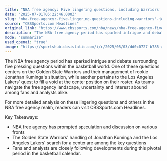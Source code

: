```yaml
---
title: "NBA free agency: Five lingering questions, including Warriors' Jonathan Kuminga issue, Lakers' missing center"
date: "2025-07-01T05:22:46.000Z"
slug: "nba-free-agency:-five-lingering-questions-including-warriors'-jonathan-kuminga-issue-lakers'-missing-center"
source: "CBSSports.com Headlines"
original_link: "https://www.cbssports.com/nba/news/nba-free-agency-five-lingering-questions-including-warriors-jonathan-kuminga-issue-lakers-missing-center/"
description: "The NBA free agency period has sparked intrigue and debate surrounding key questions in the basketball world, including the Golden State Warriors' management of rookie Jonathan Kuminga and the Los Angeles Lakers' search for a center. Uncertainty and interest are high among fans and analysts as teams navigate the free agency landscape. For more in-depth analysis on these pressing questions and others, readers can visit CBSSports.com Headlines."
mode: "summarize"
used_openai: "true"
image: "https://sportshub.cbsistatic.com/i/r/2025/05/03/dd0c0727-b785-4d8c-ad72-271becf8cfd1/thumbnail/1200x675/463e13422d17d2686b9d0eaf2da1ebab/050225-jonathankuminga.jpg"
---
```


The NBA free agency period has sparked intrigue and debate surrounding five pressing questions within the basketball world. One of these questions centers on the Golden State Warriors and their management of rookie Jonathan Kuminga's situation, while another pertains to the Los Angeles Lakers' quest to fill a void at the center position on their roster. As teams navigate the free agency landscape, uncertainty and interest abound among fans and analysts alike.

For more detailed analysis on these lingering questions and others in the NBA free agency realm, readers can visit CBSSports.com Headlines.

Key Takeaways:
- NBA free agency has prompted speculation and discussion on various fronts
- The Golden State Warriors' handling of Jonathan Kuminga and the Los Angeles Lakers' search for a center are among the key questions
- Fans and analysts are closely following developments during this pivotal period in the basketball calendar.